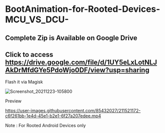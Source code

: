 # BootAnimation-for-Rooted-Devices-MCU_VS_DCU-
## Complete Zip is Available on Google Drive
## Click to access https://drive.google.com/file/d/1UY5eLxLotNLJAkDrMfdGYe5PdoWjo0DF/view?usp=sharing

Flash it via Magisk

![Screenshot_20211223-105800](https://user-images.githubusercontent.com/85432027/170203245-b0a59641-d7a8-4574-8b34-49f0839c88cb.jpg)




Preview









https://user-images.githubusercontent.com/85432027/211521172-c6f261bb-1e4d-45e1-b2e1-6f27a207edee.mp4





Note : For Rooted Android Devices only
